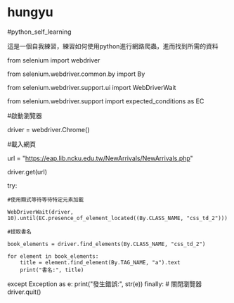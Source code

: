 # hungyu
#python_self_learning

這是一個自我練習，練習如何使用python進行網路爬蟲，進而找到所需的資料

from selenium import webdriver

from selenium.webdriver.common.by import By

from selenium.webdriver.support.ui import WebDriverWait

from selenium.webdriver.support import expected_conditions as EC

#啟動瀏覽器

driver = webdriver.Chrome()

#載入網頁

url = "https://eap.lib.ncku.edu.tw/NewArrivals/NewArrivals.php"

driver.get(url)

try:

    #使用顯式等待等待特定元素加載
    
    WebDriverWait(driver, 10).until(EC.presence_of_element_located((By.CLASS_NAME, "css_td_2")))
    
    #提取書名
    
    book_elements = driver.find_elements(By.CLASS_NAME, "css_td_2")
    
    for element in book_elements:
        title = element.find_element(By.TAG_NAME, "a").text
        print("書名:", title)
except Exception as e:
    print("發生錯誤:", str(e))
finally:
    # 關閉瀏覽器
    driver.quit()
